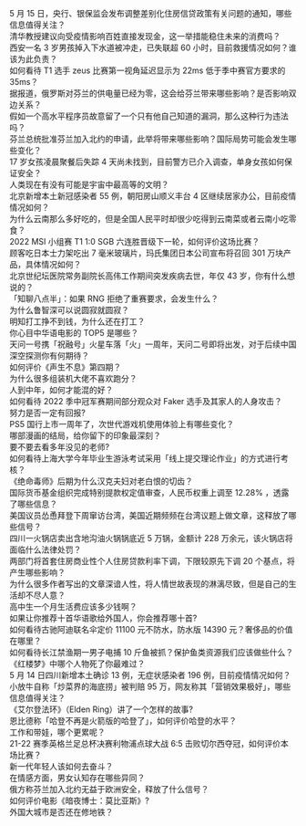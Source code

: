 5 月 15 日，央行、银保监会发布调整差别化住房信贷政策有关问题的通知，哪些信息值得关注？  
清华教授建议向受疫情影响百姓直接发现金，这一举措能稳住未来的消费吗？  
西安一名 3 岁男孩掉入下水道被冲走，已失联超 60 小时，目前救援情况如何？谁该为此负责？  
如何看待 T1 选手 zeus 比赛第一视角延迟显示为 22ms 低于季中赛官方要求的 35ms？  
据报道，俄罗斯对芬兰的供电量已经为零，这会给芬兰带来哪些影响？是否影响双边关系？  
假如一个高水平程序员故意留了一个只有他自己知道的漏洞，那么这种行为违法吗？  
芬兰总统批准芬兰加入北约的申请，此举将带来哪些影响？国际局势可能会发生哪些变化？  
17 岁女孩凌晨聚餐后失踪 4 天尚未找到，目前警方已介入调查，单身女孩如何保证安全？  
人类现在有没有可能是宇宙中最高等的文明？  
北京新增本土新冠感染者 55 例，朝阳房山顺义丰台 4 区继续居家办公，目前疫情情况如何？  
为什么云南那么多好吃的，但是全国人民平时却很少吃得到云南菜或者云南小吃零食？  
2022 MSI 小组赛 T1 1:0 SGB 六连胜晋级下一轮，如何评价这场比赛？  
顾客吃日本士力架吃出 7 毫米玻璃片，玛氏集团日本公司宣布将召回 301 万块产品，具体情况如何？  
北京世纪坛医院常务副院长高伟工作期间突发疾病去世，年仅 43 岁，你有什么想说的？  
「知聊八点半」：如果 RNG 拒绝了重赛要求，会发生什么？  
为什么鲁智深可以说圆寂就圆寂？  
明知打工挣不到钱，为什么还在打工？  
你心目中华语电影的 TOP5 是哪些？  
天问一号携「祝融号」火星车落「火」一周年，天问二号即将出发，对于后续中国深空探测你有何期待？  
如何评价《声生不息》第四期？  
为什么很多组装机大佬不喜欢跑分？  
人到中年，如何才能混的好？  
如何看待 2022 季中冠军赛期间部分观众对 Faker 选手及其家人的人身攻击？  
努力是否一定有回报?  
PS5 国行上市一周年了，次世代游戏机使用体验上有哪些变化？  
哪部漫画的结局，给你留下的印象最深刻？  
要不要去看多年没见的老师?  
如何看待上海大学今年毕业生游泳考试采用「线上提交理论作业」的方式进行考核？  
《绝命毒师》后期为什么汉克夫妇对老白恨的切齿？  
国际货币基金组织完成特别提款权定值审查，人民币权重上调至 12.28% ，透露了哪些信息？  
美国议员怂恿拜登下周窜访台湾，美国近期频频在台湾议题上做文章，这释放了哪些信号？  
四川一火锅店卖出含地沟油火锅锅底近 5 万锅，金额计 228 万余元，该火锅店将面临什么法律处罚？  
两部门将首套住房商业性个人住房贷款利率下调，下限较原先下调 20 个基点，将产生哪些影响？  
为什么很多作者写出的文章深谙人性，将人情世故表现的淋漓尽致，但是自己的生活却不尽人意？  
高中生一个月生活费应该多少钱啊？  
如果让你推荐十首华语歌给外国人，你会推荐哪十首?  
如何看待古驰阿迪联名伞定价 11100 元不防水，防水版 14390 元？奢侈品的价值在哪里？  
如何看待长江禁渔期一男子电捕 10 斤鱼被抓？保护鱼类资源我们应该做些什么？  
《红楼梦》中哪个人物死了你最难过？  
5 月 14 日四川新增本土确诊 13 例，无症状感染者 196 例，目前疫情情况如何？  
小放牛自称「炒菜界的海底捞」被判赔 95 万，网友称其「营销效果极好」，哪些信息值得关注？  
《艾尔登法环》（Elden Ring）讲了一个怎样的故事?  
恩比德称「哈登不再是火箭版的哈登了」，如何评价哈登的水平？  
工作和带娃，哪个更累呢？  
21-22 赛季英格兰足总杯决赛利物浦点球大战 6:5 击败切尔西夺冠，如何评价本场比赛？  
新一代年轻人该如何去奋斗？  
在情感方面，男女认知存在哪些异同？  
俄方称芬兰加入北约无益于欧洲安全，释放了什么信号？  
如何评价电影《暗夜博士：莫比亚斯》?  
外国大城市是否还在修地铁？  
